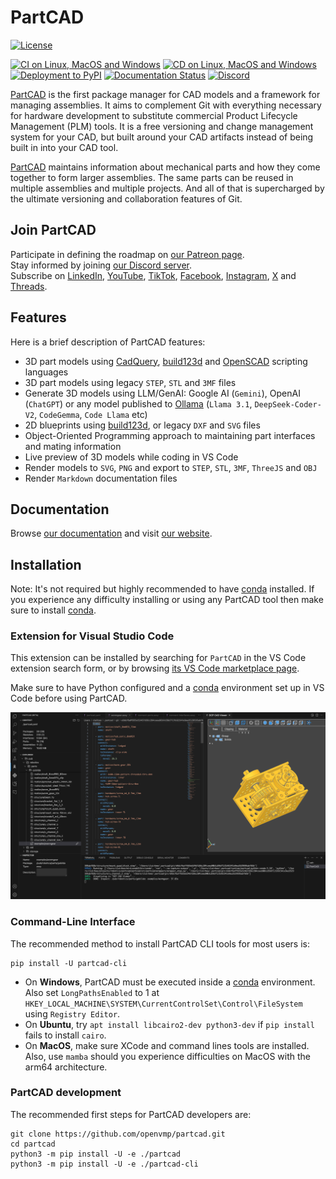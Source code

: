 # PartCAD <!-- omit in toc -->

[![License](https://github.com/openvmp/partcad/blob/main/apache20.svg?raw=true)](./LICENSE.txt)

[![CI on Linux, MacOS and Windows](https://github.com/openvmp/partcad/actions/workflows/python-test.yml/badge.svg)](https://github.com/openvmp/partcad/actions/workflows/python-test.yml)
[![CD on Linux, MacOS and Windows](https://github.com/openvmp/partcad/actions/workflows/python-build.yml/badge.svg)](https://github.com/openvmp/partcad/actions/workflows/python-build.yml)
[![Deployment to PyPI](https://github.com/openvmp/partcad/actions/workflows/python-deploy.yml/badge.svg)](https://github.com/openvmp/partcad/actions/workflows/python-deploy.yml)
[![Documentation Status](https://readthedocs.org/projects/partcad/badge/?version=latest)](https://partcad.readthedocs.io/en/latest/?badge=latest)
<a href="https://discord.gg/zdwyxkGM"><img alt="Discord" src="https://img.shields.io/discord/1091497262733074534?logo=discord&logoColor=white&label=Discord&labelColor=353c43&color=31c151"></a>

[PartCAD] is the first package manager for CAD models
and a framework for managing assemblies.
It aims to complement Git with everything necessary for hardware development
to substitute commercial Product Lifecycle Management (PLM) tools.
It is a free versioning and change management system for your CAD,
but built around your CAD artifacts instead of being built in into your CAD tool.

[PartCAD] maintains information about mechanical parts and
how they come together to form larger assemblies.
The same parts can be reused in multiple assemblies and multiple projects.
And all of that is supercharged by the ultimate versioning and collaboration features of Git.

## Join PartCAD

Participate in defining the roadmap on [our Patreon page](https://patreon.com/PartCAD).
<br/>
Stay informed by joining [our Discord server](https://discord.gg/zdwyxkGM).
<br/>
Subscribe on [LinkedIn], [YouTube], [TikTok], [Facebook], [Instagram], [X] and [Threads].

## Features

Here is a brief description of PartCAD features:

- 3D part models using [CadQuery], [build123d] and [OpenSCAD] scripting languages
- 3D part models using legacy `STEP`, `STL` and `3MF` files
- Generate 3D models using LLM/GenAI: Google AI (`Gemini`), OpenAI (`ChatGPT`) or any model published to [Ollama](https://ollama.com/) (`Llama 3.1`, `DeepSeek-Coder-V2`, `CodeGemma`, `Code Llama` etc)
- 2D blueprints using [build123d], or legacy `DXF` and `SVG` files
- Object-Oriented Programming approach to maintaining part interfaces and mating information
- Live preview of 3D models while coding in VS Code
- Render models to `SVG`, `PNG` and export to `STEP`, `STL`, `3MF`, `ThreeJS` and `OBJ`
- Render `Markdown` documentation files

## Documentation

Browse [our documentation] and visit [our website].

## Installation

Note: It's not required but highly recommended to have [conda] installed.
If you experience any difficulty installing or using any PartCAD tool then make sure to install [conda].

### Extension for Visual Studio Code

This extension can be installed by searching for `PartCAD` in the VS Code extension search form, or by browsing [its VS Code marketplace page](https://marketplace.visualstudio.com/items?itemName=OpenVMP.partcad).

Make sure to have Python configured and a [conda] environment set up in VS Code before using PartCAD.

[![PartCAD Visual Studio Code extension](./docs/source/images/vscode1.png)](https://marketplace.visualstudio.com/items?itemName=OpenVMP.partcad)

### Command-Line Interface

The recommended method to install PartCAD CLI tools for most users is:

```shell
pip install -U partcad-cli
```

- On **Windows**, PartCAD must be executed inside a [conda] environment. Also set `LongPathsEnabled` to 1 at `HKEY_LOCAL_MACHINE\SYSTEM\CurrentControlSet\Control\FileSystem` using `Registry Editor`.
- On **Ubuntu**, try `apt install libcairo2-dev python3-dev` if `pip install` fails to install `cairo`.
- On **MacOS**, make sure XCode and command lines tools are installed. Also, use ``mamba`` should you experience difficulties on MacOS with the arm64 architecture.

### PartCAD development

The recommended first steps for PartCAD developers are:

```shell
git clone https://github.com/openvmp/partcad.git
cd partcad
python3 -m pip install -U -e ./partcad
python3 -m pip install -U -e ./partcad-cli
```

[PartCAD]: https://partcad.org/
[our website]: https://partcad.org/
[our documentation]: https://partcad.readthedocs.io/en/latest/?badge=latest
[LinkedIn]: https://linkedin.com/company/partcad
[YouTube]: https://youtube.com/@PartCAD
[TikTok]: https://tiktok.com/@partcad
[Facebook]: https://www.facebook.com/profile.php?id=61568171037701
[Instagram]: https://instagram.com/partcadofficial
[X]: https://x.com/PartCAD
[Threads]: https://threads.net/@partcadofficial
[conda]: https://docs.conda.io/
[CadQuery]: https://github.com/CadQuery/cadquery
[build123d]: https://github.com/gumyr/build123d
[OpenSCAD]: https://openscad.org/
[STEP]: https://en.wikipedia.org/wiki/ISO_10303
[OpenCASCADE]: https://www.opencascade.com/
